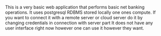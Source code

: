 This is a very basic web application that performs basic net banking operations.
It uses postgresql RDBMS stored locally one ones compute. If you want to connect it with a remote server or cloud server do it by changing credentials in connection with server part
It does not have any user interface right now however one can use it however they want.
